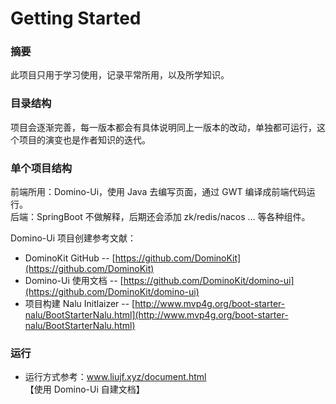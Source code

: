 # Getting Started

### 摘要

此项目只用于学习使用，记录平常所用，以及所学知识。

### 目录结构

项目会逐渐完善，每一版本都会有具体说明同上一版本的改动，单独都可运行，这个项目的演变也是作者知识的迭代。

### 单个项目结构

前端所用：Domino-Ui，使用 Java 去编写页面，通过 GWT 编译成前端代码运行。  
后端：SpringBoot 不做解释，后期还会添加 zk/redis/nacos ... 等各种组件。

Domino-Ui 项目创建参考文献：

* DominoKit GitHub -- [https://github.com/DominoKit](https://github.com/DominoKit)
* Domino-Ui 使用文档 -- [https://github.com/DominoKit/domino-ui](https://github.com/DominoKit/domino-ui)
* 项目构建 Nalu Initlaizer -- [http://www.mvp4g.org/boot-starter-nalu/BootStarterNalu.html](http://www.mvp4g.org/boot-starter-nalu/BootStarterNalu.html)

### 运行

* 运行方式参考：www.liujf.xyz/document.html 【使用 Domino-Ui 自建文档】